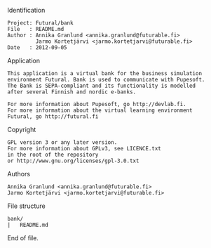 Identification

	Project: Futural/bank
	File   : README.md
	Author : Annika Granlund <annika.granlund@futurable.fi>
			 Jarmo Kortetjärvi <jarmo.kortetjarvi@futurable.fi>
	Date   : 2012-09-05

Application

	This application is a virtual bank for the business simulation
	environment Futural. Bank is used to communicate with Pupesoft.
	The Bank is SEPA-compliant and its functionality is modelled
	after several Finnish and nordic e-banks.

	For more information about Pupesoft, go http://devlab.fi.
	For more information about the virtual learning environment
	Futural, go http://futural.fi

Copyright

	GPL version 3 or any later version.
	For more information about GPLv3, see LICENCE.txt
	in the root of the repository
	or http://www.gnu.org/licenses/gpl-3.0.txt

Authors

	Annika Granlund <annika.granlund@futurable.fi>
	Jarmo Kortetjärvi <jarmo.kortetjarvi@futurable.fi>

File structure

	bank/
	|	README.md

End of file.
